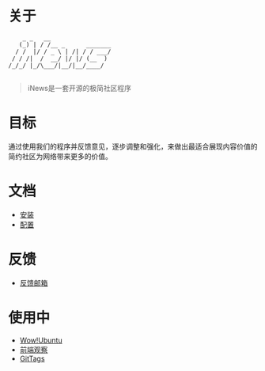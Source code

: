 # 关于

```
    _ _   __                 
   (_) | / /__ _      _______
  / /  |/ / _ \ | /| / / ___/
 / / /|  /  __/ |/ |/ (__  ) 
/_/_/ |_/\___/|__/|__/____/  
                             
```                         

> iNews是一套开源的极简社区程序

# 目标

通过使用我们的程序并反馈意见，逐步调整和强化，来做出最适合展现内容价值的简约社区为网络带来更多的价值。

# 文档

- [安装](./docs/01-Install.md)
- [配置](./docs/02-Setup.md)

# 反馈

- [反馈邮箱](mailto:trimidea@gmail.com)

# 使用中

- [Wow!Ubuntu](http://news.wowubuntu.com)
- [前端观察](http://qianduan.us)
- [GitTags](http://gittags.com)
